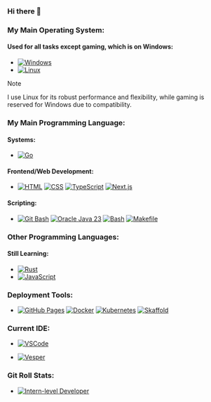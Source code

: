 ### Hi there 👋

### My Main Operating System:

#### **Used for all tasks except gaming, which is on Windows:**
- [![Windows](https://img.shields.io/badge/Windows-08a1f7?style=flat&logo=quarto&logoColor=white)](https://www.microsoft.com/windows/)
- [![Linux](https://img.shields.io/badge/Linux-FCC624?style=flat&logo=linux&logoColor=black)](https://www.kernel.org)
  
> [!NOTE]  
> I use Linux for its robust performance and flexibility, while gaming is reserved for Windows due to compatibility.

### My Main Programming Language:

#### Systems:

- [![Go](https://img.shields.io/badge/Go-00ADD8?style=flat&logo=go&logoColor=white)](https://go.dev)
  
#### Frontend/Web Development:

- [![HTML](https://img.shields.io/badge/HTML-E34F26?style=flat&logo=html5&logoColor=white)](https://developer.mozilla.org/en-US/docs/Web/HTML)
  [![CSS](https://img.shields.io/badge/CSS-06B6D4?style=flat&logo=tailwind-css&logoColor=white)](https://tailwindcss.com)
  [![TypeScript](https://img.shields.io/badge/TypeScript-007ACC?style=flat&logo=typescript&logoColor=white)](https://www.typescriptlang.org)
  [![Next.js](https://img.shields.io/badge/Next.js-00000F?style=flat&logo=next.js&logoColor=white)](https://nextjs.org)

#### Scripting:

- [![Git Bash](https://img.shields.io/badge/Git%20Bash-F05032?style=flat&logo=git&logoColor=white)](https://git-scm.com)
  [![Oracle Java 23](https://img.shields.io/badge/Oracle%20Java%2023-ED8B00?style=flat&logo=openjdk&logoColor=white)](https://www.oracle.com/java/)
  [![Bash](https://img.shields.io/badge/Bash-4EAA25?style=flat&logo=gnu-bash&logoColor=white)](https://www.gnu.org/software/bash/)
  [![Makefile](https://img.shields.io/badge/Makefile-427819?style=flat&logo=make&logoColor=white)](https://www.gnu.org/software/make/) 
  
### Other Programming Languages:

#### Still Learning:

- [![Rust](https://img.shields.io/badge/Rust-DEA574?style=flat&logo=rust&logoColor=white)](https://www.rust-lang.org)
- [![JavaScript](https://img.shields.io/badge/JavaScript-F7DF1E?style=flat&logo=javascript&logoColor=white)](https://developer.mozilla.org/en-US/docs/Web/JavaScript)

### Deployment Tools:

- [![GitHub Pages](https://img.shields.io/badge/GitHub%20Pages-222222?style=flat&logo=github&logoColor=white)](https://pages.github.com)
  [![Docker](https://img.shields.io/badge/Docker-2496ED?style=flat&logo=docker&logoColor=white)](https://www.docker.com)
  [![Kubernetes](https://img.shields.io/badge/Kubernetes-326CE5?style=flat&logo=kubernetes&logoColor=white)](https://kubernetes.io) 
  [![Skaffold](https://img.shields.io/badge/Skaffold-008BB9?style=flat&logo=skaffold&logoColor=white)](https://skaffold.dev)
  
### Current IDE:

- [![VSCode](https://img.shields.io/badge/VSCode-0086d1?style=flat&logo=internetcomputer&logoColor=white)](https://code.visualstudio.com)

- [![Vesper](https://img.shields.io/badge/VSCode%20Theme-Vesper-1E1E1E?style=flat)](https://marketplace.visualstudio.com/items?itemName=raunofreiberg.vesper)

### Git Roll Stats:

- [![Intern-level Developer](https://img.shields.io/badge/GitRoll-Intern--level%20Developer-blue?style=flat&logo=git&logoColor=white)](https://gitroll.io/profile/uEfXMVlgvwJSmIuX7d8ReO6wcanJ3)
